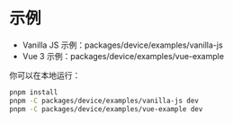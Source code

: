 # 示例

- Vanilla JS 示例：packages/device/examples/vanilla-js
- Vue 3 示例：packages/device/examples/vue-example

你可以在本地运行：

```bash
pnpm install
pnpm -C packages/device/examples/vanilla-js dev
pnpm -C packages/device/examples/vue-example dev
```

